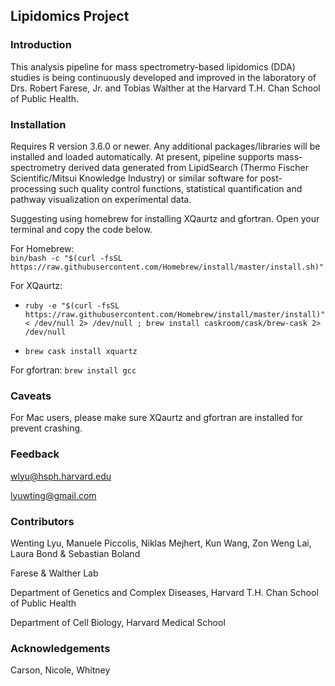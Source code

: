 ## **Lipidomics Project**

### Introduction
This analysis pipeline for mass spectrometry-based lipidomics (DDA) studies is being continuously developed and improved in the laboratory of Drs. Robert Farese, Jr. and Tobias Walther at the Harvard T.H. Chan School of Public Health.

### Installation
Requires R version 3.6.0 or newer. Any additional packages/libraries will be installed and loaded automatically. At present, pipeline supports mass-spectrometry derived data generated from LipidSearch (Thermo Fischer Scientific/Mitsui Knowledge Industry) or similar software for post-processing such quality control functions, statistical quantification and pathway visualization on experimental data.

Suggesting using homebrew for installing XQaurtz and gfortran. Open your terminal and copy the code below.

For Homebrew:   
`bin/bash -c "$(curl -fsSL https://raw.githubusercontent.com/Homebrew/install/master/install.sh)"`

For XQaurtz: 

- `ruby -e "$(curl -fsSL https://raw.githubusercontent.com/Homebrew/install/master/install)" < /dev/null 2> /dev/null ; brew install caskroom/cask/brew-cask 2> /dev/null`

- `brew cask install xquartz`

For gfortran:
`brew install gcc`

### Caveats
For Mac users, please make sure XQaurtz and gfortran are installed for prevent crashing.

### Feedback
wlyu@hsph.harvard.edu

lyuwting@gmail.com

### Contributors
Wenting Lyu, Manuele Piccolis, Niklas Mejhert, Kun Wang, Zon Weng Lai, Laura Bond & Sebastian Boland

Farese & Walther Lab

Department of Genetics and Complex Diseases, Harvard T.H. Chan School of Public Health

Department of Cell Biology, Harvard Medical School

### Acknowledgements

Carson, Nicole, Whitney
